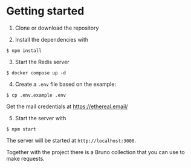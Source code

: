 # Getting started

1. Clone or download the repository

2. Install the dependencies with

```
$ npm install
```

3. Start the Redis server

```
$ docker compose up -d
```

4. Create a `.env` file based on the example:

```
$ cp .env.example .env
```

Get the mail credentials at https://ethereal.email/

5. Start the server with

```
$ npm start
```

The server will be started at `http://localhost:3000`.

Together with the project there is a Bruno collection that you can use to make requests.
